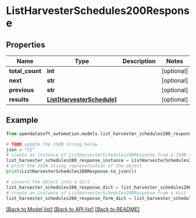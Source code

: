 # ListHarvesterSchedules200Response


## Properties

Name | Type | Description | Notes
------------ | ------------- | ------------- | -------------
**total_count** | **int** |  | [optional] 
**next** | **str** |  | [optional] 
**previous** | **str** |  | [optional] 
**results** | [**List[HarvesterSchedule]**](HarvesterSchedule.md) |  | [optional] 

## Example

```python
from opendatasoft_automation.models.list_harvester_schedules200_response import ListHarvesterSchedules200Response

# TODO update the JSON string below
json = "{}"
# create an instance of ListHarvesterSchedules200Response from a JSON string
list_harvester_schedules200_response_instance = ListHarvesterSchedules200Response.from_json(json)
# print the JSON string representation of the object
print(ListHarvesterSchedules200Response.to_json())

# convert the object into a dict
list_harvester_schedules200_response_dict = list_harvester_schedules200_response_instance.to_dict()
# create an instance of ListHarvesterSchedules200Response from a dict
list_harvester_schedules200_response_form_dict = list_harvester_schedules200_response.from_dict(list_harvester_schedules200_response_dict)
```
[[Back to Model list]](../README.md#documentation-for-models) [[Back to API list]](../README.md#documentation-for-api-endpoints) [[Back to README]](../README.md)


